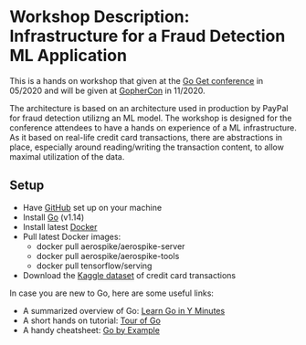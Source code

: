 # Workshop Description: Infrastructure for a Fraud Detection ML Application

This is a hands on workshop that given at the [Go Get conference](https://www.gogetcommunity.com/) in 05/2020 and will be given at [GopherCon](https://www.gophercon.com/) in 11/2020.

The architecture is based on an architecture used in production by PayPal for fraud detection utilizng an ML model. 
The workshop is designed for the conference attendees to have a hands on experience of a ML infrastructure. As it based on real-life credit card transactions, there are abstractions in place, especially around reading/writing the transaction content, to allow maximal utilization of the data.

## Setup

- Have [GitHub](https://help.github.com/en/github/getting-started-with-github/set-up-git) set up on your machine
- Install [Go](https://golang.org/dl/) (v1.14)
- Install latest [Docker](https://docs.docker.com/get-docker/)
- Pull latest Docker images:
  - docker pull aerospike/aerospike-server
  - docker pull aerospike/aerospike-tools
  - docker pull tensorflow/serving
- Download the [Kaggle dataset](https://www.kaggle.com/mlg-ulb/creditcardfraud/data) of credit card transactions 


In case you are new to Go, here are some useful links:
- A summarized overview of Go: [Learn Go in Y Minutes](https://learnxinyminutes.com/docs/go/)
- A short hands on tutorial: [Tour of Go](http://tour.golang.org/) 
- A handy cheatsheet: [Go by Example](https://gobyexample.com/)
